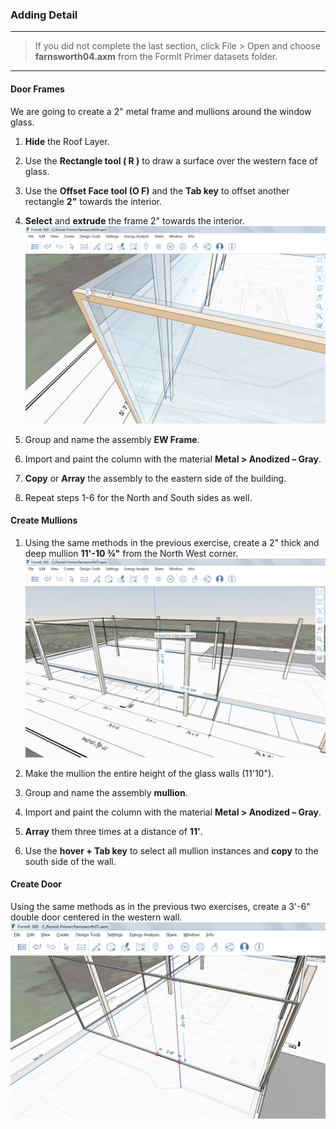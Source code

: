 ### Adding Detail

---

> If you did not complete the last section, click File &gt; Open and choose **farnsworth04.axm** from the FormIt Primer datasets folder.

---

#### Door Frames

We are going to create a 2" metal frame and mullions around the window glass.

1. **Hide** the Roof Layer.

2. Use the **Rectangle tool ( R )** to draw a surface over the western face of glass.

3. Use the **Offset Face tool (O F)** and the **Tab key** to offset another rectangle **2"** towards the interior.

4. **Select** and **extrude** the frame 2" towards the interior. ![](./images/24f63252-b1e6-4071-ba24-961269bf4490.png)

5. Group and name the assembly **EW Frame**.

6. Import and paint the column with the material **Metal &gt; Anodized – Gray**.

7. **Copy** or **Array** the assembly to the eastern side of the building.

8. Repeat steps 1-6 for the North and South sides as well.

#### Create Mullions

1. Using the same methods in the previous exercise, create a 2" thick and deep mullion **11'-10 ¾"** from the North West corner. ![](./images/7657c4da-7a46-4b50-9458-d08286f9efa4.png)

2. Make the mullion the entire height of the glass walls (11'10").

3. Group and name the assembly **mullion**.

4. Import and paint the column with the material **Metal &gt; Anodized – Gray**.

5. **Array** them three times at a distance of **11'**.

6. Use the **hover + Tab key** to select all mullion instances and **copy** to the south side of the wall.

#### Create Door
Using the same methods as in the previous two exercises, create a 3'-6" double door centered in the western wall. ![](./images/a4f7bb20-db89-4638-a3ad-4ae05c63d351.png)